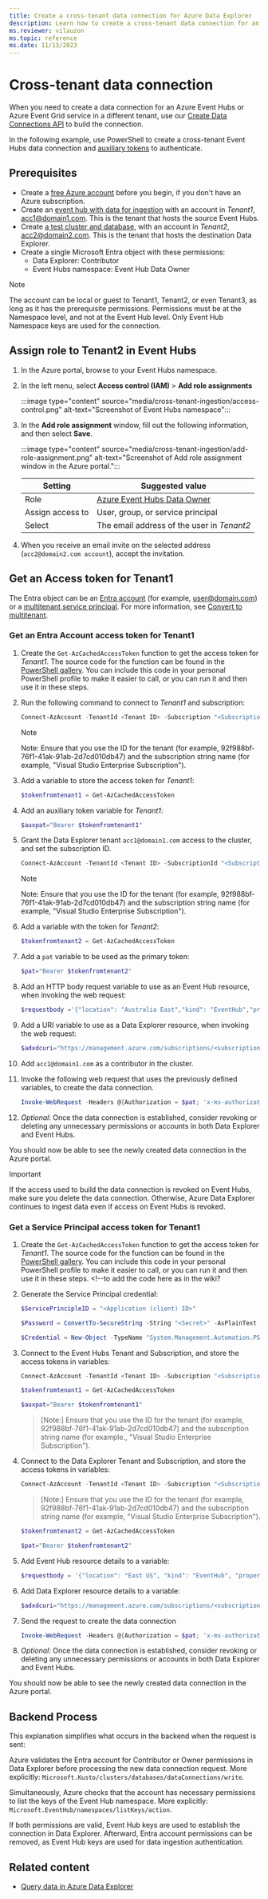 ```yaml
---
title: Create a cross-tenant data connection for Azure Data Explorer
description: Learn how to create a cross-tenant data connection for an Azure Event Hubs or Azure Event Grid service in a different tenant
ms.reviewer: vilauzon
ms.topic: reference
ms.date: 11/13/2023
---
```

# Cross-tenant data connection

When you need to create a data connection for an Azure Event Hubs or Azure Event Grid service in a different tenant, use our [Create Data Connections API](/rest/api/azurerekusto/dataconnections/createorupdate) to build the connection.

In the following example, use PowerShell to create a cross-tenant Event Hubs data connection and [auxiliary tokens](/azure/azure-resource-manager/management/authenticate-multi-tenant) to authenticate.

## Prerequisites

* Create a [free Azure account](https://azure.microsoft.com/free/) before you begin, if you don't have an Azure subscription.
* Create an [event hub with data for ingestion](ingest-data-event-hub-overview.md) with an account in *Tenant1*, acc1@domain1.com. This is the tenant that hosts the source Event Hubs.
* Create [a test cluster and database](create-cluster-and-database.md), with an account in *Tenant2*, acc2@domain2.com. This is the tenant that hosts the destination Data Explorer.
* Create a single Microsoft Entra object with these permissions:
    * Data Explorer: Contributor
    * Event Hubs namespace: Event Hub Data Owner

> [!NOTE]
> The account can be local or guest to Tenant1, Tenant2, or even Tenant3, as long as it has the prerequisite permissions.
> Permissions must be at the Namespace level, and not at the Event Hub level. Only Event Hub Namespace keys are used for the connection.

## Assign role to Tenant2 in Event Hubs

1. In the Azure portal, browse to your Event Hubs namespace.
1. In the left menu, select **Access control (IAM)** > **Add role assignments**

    :::image type="content" source="media/cross-tenant-ingestion/access-control.png" alt-text="Screenshot of Event Hubs namespace"::: <!--- screen shot is for receiver, not owner. Needs replacing? -->

1. In the **Add role assignment** window, fill out the following information, and then select **Save**. <!--to add to list of prerequisites?-->

    :::image type="content" source="media/cross-tenant-ingestion/add-role-assignment.png" alt-text="Screenshot of Add role assignment window in the Azure portal.":::

    |**Setting** | **Suggested value** |
    |---|---|
    | Role | [Azure Event Hubs Data Owner](/azure/role-based-access-control/built-in-roles#azure-event-hubs-data-owner) |
    | Assign access to | User, group, or service principal |
    | Select | The email address of the user in *Tenant2* |

1. When you receive an email invite on the selected address (`acc2@domain2.com account`), accept the invitation.

## Get an Access token for Tenant1

The Entra object can be an [Entra account](#get-an-entra-account-access-token-for-tenant1) (for example, user@domain.com) or a [multitenant service principal](#get-a-service-principal-access-token-for-tenant1). For more information, see [Convert to multitenant](/entra/identity-platform/howto-convert-app-to-be-multi-tenant).

### Get an Entra Account access token for Tenant1

1. Create the `Get-AzCachedAccessToken` function to get the access token for *Tenant1*. The source code for the function can be found in the [PowerShell gallery](https://www.powershellgallery.com/packages/AzureSimpleREST/0.2.64/Content/internal%5Cfunctions%5CGet-AzCachedAccessToken.ps1). You can include this code in your personal PowerShell profile to make it easier to call, or you can run it and then use it in these steps. <!--to add the code here as in the wiki? -->

1. Run the following command to connect to *Tenant1* and subscription:

    ```PowerShell
    Connect-AzAccount -TenantId <Tenant ID> -Subscription "<Subscription Name>"
    ```

    > [!NOTE]
    > Note: Ensure that you use the ID for the tenant (for example, 92f988bf-76f1-41ak-91ab-2d7cd010db47) and the subscription string name (for example, "Visual Studio Enterprise Subscription").

1. Add a variable to store the access token for *Tenant1*:

    ```PowerShell
    $tokenfromtenant1 = Get-AzCachedAccessToken
    ```

1. Add an auxiliary token variable for *Tenant1*:

    ```PowerShell
    $auxpat="Bearer $tokenfromtenant1"
    ```

1. Grant the Data Explorer tenant `acc1@domain1.com` access to the cluster, and set the subscription ID.

    ```PowerShell
    Connect-AzAccount -TenantId <Tenant ID> -SubscriptionId "<Subscription Name>"
    ```

    > [!NOTE]
    > Note: Ensure that you use the ID for the tenant (for example, 92f988bf-76f1-41ak-91ab-2d7cd010db47) and the subscription string name (for example, "Visual Studio Enterprise Subscription").

1. Add a variable with the token for *Tenant2*:

    ```PowerShell
    $tokenfromtenant2 = Get-AzCachedAccessToken
    ```

1. Add a `pat` variable to be used as the primary token:

    ```PowerShell
    $pat="Bearer $tokenfromtenant2"
    ```

1. Add an HTTP body request variable to use as an Event Hub resource, when invoking the web request:

    ```PowerShell
    $requestbody ='{"location": "Australia East","kind": "EventHub","properties": { "eventHubResourceId": "/subscriptions/<subscription ID>/resourceGroups/<resource group name>/providers/Microsoft.EventHub/namespaces/<event hub namespace name>/eventhubs/<event hub name>","consumerGroup": "$Default","dataFormat": "JSON", "tableName": "<ADX table name>", "mappingRuleName": "<ADX table mapping name>"}}'
    ```

1. Add a URI variable to use as a Data Explorer resource, when invoking the web request:

    ```PowerShell
    $adxdcuri="https://management.azure.com/subscriptions/<subscription ID>/resourceGroups/<resource group name>/providers/Microsoft.Kusto/clusters/<adx cluster name>/databases/<adx db name>/dataconnections/<adx data connection name>?api-version=2020-02-15"
    ```

1. Add `acc1@domain1.com` as a contributor in the cluster.

1. Invoke the following web request that uses the previously defined variables, to create the data connection.

    ```PowerShell
    Invoke-WebRequest -Headers @{Authorization = $pat; 'x-ms-authorization-auxiliary' = $auxpat} -Uri $adxdcuri -Body $requestbody -Method PUT -ContentType 'application/json'
    ```

1. *Optional*: Once the data connection is established, consider revoking or deleting any unnecessary permissions or accounts in both Data Explorer and Event Hubs.

You should now be able to see the newly created data connection in the Azure portal.

> [!IMPORTANT]
> If the access used to build the data connection is revoked on Event Hubs, make sure you delete the data connection. Otherwise, Azure Data Explorer continues to ingest data even if access on Event Hubs is revoked.

### Get a Service Principal access token for Tenant1

1. Create the `Get-AzCachedAccessToken` function to get the access token for *Tenant1*. The source code for the function can be found in the [PowerShell gallery](https://www.powershellgallery.com/packages/AzureSimpleREST/0.2.64/Content/internal%5Cfunctions%5CGet-AzCachedAccessToken.ps1). You can include this code in your personal PowerShell profile to make it easier to call, or you can run it and then use it in these steps. <!--to add the code here as in the wiki?

1. Generate the Service Principal credential:

    ```PowerShell
    $ServicePrincipleID = "<Application (client) ID>"
    ```

    ```PowerShell
    $Password = ConvertTo-SecureString -String "<Secret>" -AsPlainText -Force
    ```

    ```PowerShell
    $Credential = New-Object -TypeName "System.Management.Automation.PSCredential" -ArgumentList $ServicePrincipalID, $Password
    ```

1. Connect to the Event Hubs Tenant and Subscription, and store the access tokens in variables:

    ```PowerShell
    Connect-AzAccount -TenantId <Tenant ID> -Subscription "<Subscription Name>" -ServicePrincipal -Credential $Credential
    ```

    ```PowerShell
    $tokenfromtenant1 = Get-AzCachedAccessToken
    ```

    ```PowerShell
    $auxpat="Bearer $tokenfromtenant1"
    ```

    > [Note:]
    > Ensure that you use the ID for the tenant (for example, 92f988bf-76f1-41ak-91ab-2d7cd010db47) and the subscription string name (for example., "Visual Studio Enterprise Subscription").

1. Connect to the Data Explorer Tenant and Subscription, and store the access tokens in variables:

    ```PowerShell
    Connect-AzAccount -TenantId <Tenant ID> -Subscription "<Subscription Name>" -ServicePrincipal -Credential $Credential
    ```

    > [Note:]
    > Ensure that you use the ID for the tenant (for example, 92f988bf-76f1-41ak-91ab-2d7cd010db47) and the subscription string name (for example, "Visual Studio Enterprise Subscription").

    ```powershell
    $tokenfromtenant2 = Get-AzCachedAccessToken
    ```

    ```powershell
    $pat="Bearer $tokenfromtenant2"
    ```

1. Add Event Hub resource details to a variable:

    ```PowerShell
    $requestbody = '{"location": "East US", "kind": "EventHub", "properties": { "eventHubResourceId": "/subscriptions/<subscription ID>/resourceGroups/<resource group name>/providers/Microsoft.EventHub/namespaces/<event hub namespace name>/eventhubs/<event hub name>", "consumerGroup": "$Default", "dataFormat": "MultiJSON", "tableName": "<ADX table name>", "mappingRuleName": "<ADX table mapping name>"}}'
    ```

1. Add Data Explorer resource details to a variable:

    ```PowerShell
    $adxdcuri="https://management.azure.com/subscriptions/<subscription ID>/resourceGroups/<resource group name>/providers/Microsoft.Kusto/clusters/<adx cluster name>/databases/<adx db name>/dataconnections/<adx data connection name>?api-version=2020-02-15"
    ```

1. Send the request to create the data connection

    ```PowerShell
    Invoke-WebRequest -Headers @{Authorization = $pat; 'x-ms-authorization-auxiliary' = $auxpat} -Uri $adxdcuri -Body $requestbody -Method PUT -ContentType 'application/json'
    ```

1. *Optional*: Once the data connection is established, consider revoking or deleting any unnecessary permissions or accounts in both Data Explorer and Event Hubs.

You should now be able to see the newly created data connection in the Azure portal.

## Backend Process

This explanation simplifies what occurs in the backend when the request is sent:

Azure validates the Entra account for Contributor or Owner permissions in Data Explorer before processing the new data connection request. More explicitly: `Microsoft.Kusto/clusters/databases/dataConnections/write`.

Simultaneously, Azure checks that the account has necessary permissions to list the keys of the Event Hub namespace. More explicitly: `Microsoft.EventHub/namespaces/listKeys/action`.

If both permissions are valid, Event Hub keys are used to establish the connection in Data Explorer. Afterward, Entra account permissions can be removed, as Event Hub keys are used for data ingestion authentication.

## Related content

* [Query data in Azure Data Explorer](web-query-data.md)
